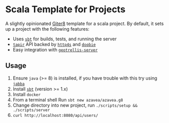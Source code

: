 # Scala Template for Projects

A slightly opinionated [Giter8][g8] template for a scala project. By default, it sets up a project with the following features:
 - Uses [`sbt`](https://www.scala-sbt.org/) for builds, tests, and running the server
 - [`tapir`](https://tapir-scala.readthedocs.io/en/latest/) API backed by [`http4s`](https://http4s.org) and [`doobie`](https://tpolecat.github.io/doobie/docs/01-Introduction.html)
 - Easy integration with [`geotrellis-server`](https://github.com/geotrellis/geotrellis-server)

## Usage

1. Ensure `java` (>= 8) is installed, if you have trouble with this try using [`jabba`](https://github.com/shyiko/jabba#jabba--)
2. Install [`sbt`](https://www.scala-sbt.org/download.html) (version >= 1.x)
3. Install `docker`
4. From a terminal shell Run `sbt new azavea/azavea.g8`
5. Change directory into new project, run `./scripts/setup && ./scripts/server`
6. `curl http://localhost:8080/api/users/`


[g8]: http://www.foundweekends.org/giter8/
